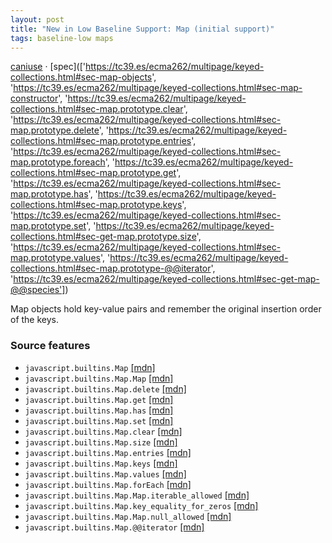 ```yaml
---
layout: post
title: "New in Low Baseline Support: Map (initial support)"
tags: baseline-low maps
---
```


[caniuse](https://caniuse.com/?search=map) · [spec](['https://tc39.es/ecma262/multipage/keyed-collections.html#sec-map-objects', 'https://tc39.es/ecma262/multipage/keyed-collections.html#sec-map-constructor', 'https://tc39.es/ecma262/multipage/keyed-collections.html#sec-map.prototype.clear', 'https://tc39.es/ecma262/multipage/keyed-collections.html#sec-map.prototype.delete', 'https://tc39.es/ecma262/multipage/keyed-collections.html#sec-map.prototype.entries', 'https://tc39.es/ecma262/multipage/keyed-collections.html#sec-map.prototype.foreach', 'https://tc39.es/ecma262/multipage/keyed-collections.html#sec-map.prototype.get', 'https://tc39.es/ecma262/multipage/keyed-collections.html#sec-map.prototype.has', 'https://tc39.es/ecma262/multipage/keyed-collections.html#sec-map.prototype.keys', 'https://tc39.es/ecma262/multipage/keyed-collections.html#sec-map.prototype.set', 'https://tc39.es/ecma262/multipage/keyed-collections.html#sec-get-map.prototype.size', 'https://tc39.es/ecma262/multipage/keyed-collections.html#sec-map.prototype.values', 'https://tc39.es/ecma262/multipage/keyed-collections.html#sec-map.prototype-@@iterator', 'https://tc39.es/ecma262/multipage/keyed-collections.html#sec-get-map-@@species'])

Map objects hold key-value pairs and remember the original insertion order of the keys.

### Source features

- ``javascript.builtins.Map`` [[mdn]](https://developer.mozilla.org/en-US/search?q=javascript.builtins.Map)
- ``javascript.builtins.Map.Map`` [[mdn]](https://developer.mozilla.org/en-US/search?q=javascript.builtins.Map.Map)
- ``javascript.builtins.Map.delete`` [[mdn]](https://developer.mozilla.org/en-US/search?q=javascript.builtins.Map.delete)
- ``javascript.builtins.Map.get`` [[mdn]](https://developer.mozilla.org/en-US/search?q=javascript.builtins.Map.get)
- ``javascript.builtins.Map.has`` [[mdn]](https://developer.mozilla.org/en-US/search?q=javascript.builtins.Map.has)
- ``javascript.builtins.Map.set`` [[mdn]](https://developer.mozilla.org/en-US/search?q=javascript.builtins.Map.set)
- ``javascript.builtins.Map.clear`` [[mdn]](https://developer.mozilla.org/en-US/search?q=javascript.builtins.Map.clear)
- ``javascript.builtins.Map.size`` [[mdn]](https://developer.mozilla.org/en-US/search?q=javascript.builtins.Map.size)
- ``javascript.builtins.Map.entries`` [[mdn]](https://developer.mozilla.org/en-US/search?q=javascript.builtins.Map.entries)
- ``javascript.builtins.Map.keys`` [[mdn]](https://developer.mozilla.org/en-US/search?q=javascript.builtins.Map.keys)
- ``javascript.builtins.Map.values`` [[mdn]](https://developer.mozilla.org/en-US/search?q=javascript.builtins.Map.values)
- ``javascript.builtins.Map.forEach`` [[mdn]](https://developer.mozilla.org/en-US/search?q=javascript.builtins.Map.forEach)
- ``javascript.builtins.Map.Map.iterable_allowed`` [[mdn]](https://developer.mozilla.org/en-US/search?q=javascript.builtins.Map.Map.iterable_allowed)
- ``javascript.builtins.Map.key_equality_for_zeros`` [[mdn]](https://developer.mozilla.org/en-US/search?q=javascript.builtins.Map.key_equality_for_zeros)
- ``javascript.builtins.Map.Map.null_allowed`` [[mdn]](https://developer.mozilla.org/en-US/search?q=javascript.builtins.Map.Map.null_allowed)
- ``javascript.builtins.Map.@@iterator`` [[mdn]](https://developer.mozilla.org/en-US/search?q=javascript.builtins.Map.@@iterator)
